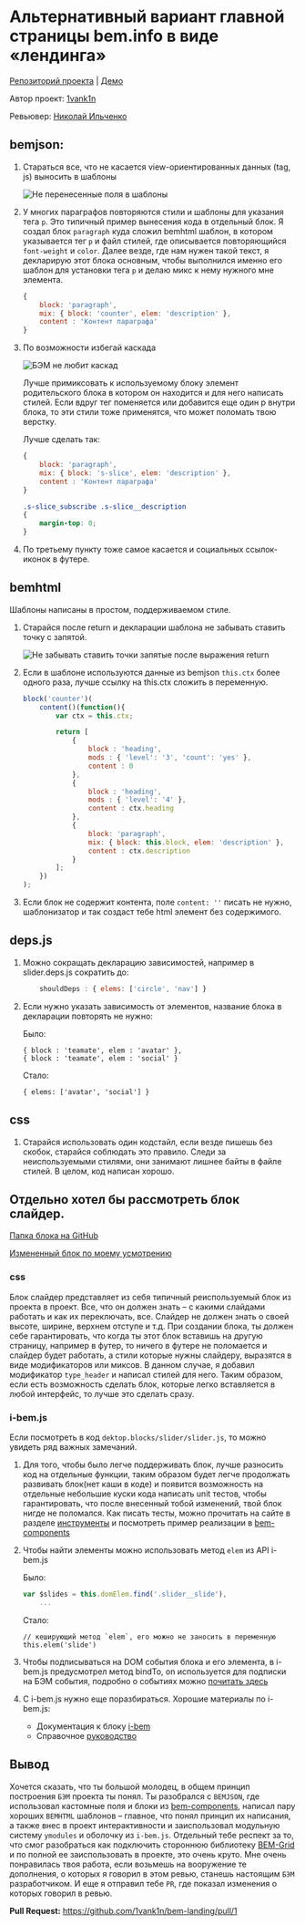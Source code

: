 # Альтернативный вариант главной страницы bem.info в виде «лендинга»

[Репозиторий проекта](https://github.com/1vank1n/bem-landing) | [Демо](https://1vank1n.github.io/bem-landing/ )

Автор проект: [1vank1n](https://github.com/1vank1n )

Ревьювер: [Николай Ильченко](https://ru.bem.info/authors/ilchenko-nikolay/ )

## bemjson:
1. Стараться все, что не касается view-ориентированных данных (tag, js) выносить в шаблоны

    ![Не перенесенные поля в шаблоны](https://img-fotki.yandex.ru/get/4425/246231603.0/0_149153_ddf80a5c_orig.png )

2. У многих параграфов повторяются стили и шаблоны для указания тега `p`. Это типичный пример вынесения кода в отдельный блок.
    Я создал блок `paragraph` куда сложил bemhtml шаблон, в котором указывается тег `p` и файл стилей, где описывается повторяющийся `font-weight` и `color`. Далее везде, где нам нужен такой текст, я декларирую этот блока основным, чтобы выполнился именно его шаблон для установки тега `p` и делаю микс к нему нужного мне элемента.

    ```js
    {
        block: 'paragraph',
        mix: { block: 'counter', elem: 'description' },
        content : 'Контент параграфа'
    }
    ```

3. По возможности избегай каскада

    ![БЭМ не любит каскад](https://img-fotki.yandex.ru/get/15524/246231603.0/0_149154_316c1b54_orig.png )

    Лучше примиксовать к используемому блоку элемент родительского блока в котором он находится и для него написать стилей. Если вдруг тег поменяется или добавится еще один p внутри блока, то эти стили тоже применятся, что может поломать твою верстку.

    Лучше сделать так:

    ```js
    {
        block: 'paragraph',
        mix: { block: 's-slice', elem: 'description' },
        content : 'Контент параграфа'
    }
    ```

    ```css
    .s-slice_subscribe .s-slice__description
    {
        margin-top: 0;
    }
    ```

4. По третьему пункту тоже самое касается и социальных ссылок-иконок в футере.

## bemhtml
Шаблоны написаны в простом, поддерживаемом стиле.

1. Cтарайся после return и декларации шаблона не забывать ставить точку с запятой.

    ![Не забывать ставить точки запятые после выражения return](https://img-fotki.yandex.ru/get/15523/246231603.0/0_149155_5a13f7c9_orig.png )

2. Если в шаблоне используются данные из bemjson `this.ctx` более одного раза, лучше ссылку на this.ctx сложить в переменную.

    ```js
    block('counter')(
        content()(function(){
            var ctx = this.ctx;

            return [
                {
                    block : 'heading',
                    mods : { 'level': '3', 'count': 'yes' },
                    content : 0
                },
                {
                    block : 'heading',
                    mods : { 'level': '4' },
                    content : ctx.heading
                },
                {
                    block: 'paragraph',
                    mix: { block: this.block, elem: 'description' },
                    content : ctx.description
                }
            ];
        })
    );
    ```

3. Если блок не содержит контента, поле `content: ''` писать не нужно, шаблонизатор и так создаст тебе html элемент без содержимого.

## deps.js
1. Можно сокращать декларацию зависимостей, например в slider.deps.js сократить до:

    ```js
        shouldDeps : { elems: ['circle', 'nav'] }
    ```

2. Если нужно указать зависимость от элементов, название блока в декларации повторять не нужно:

    Было:

    ```
    { block : 'teamate', elem : 'avatar' },
    { block : 'teamate', elem : 'social' }
    ```

    Стало:

    ```
    { elems: ['avatar', 'social'] }
    ```

## css
1. Старайся использовать один кодстайл, если везде пишешь без скобок, старайся соблюдать это правило. Следи за неиспользуемыми стилями, они занимают лишнее байты в файле стилей. В целом, код написан хорошо.

## Отдельно хотел бы рассмотреть блок слайдер.
[Папка блока на GitHub](https://github.com/1vank1n/bem-landing/tree/b0a8a2b0cb26f7f9a866cf536800934f4521a402/desktop.blocks/slider )

[Измененный блок по моему усмотрению](https://github.com/tavriaforever/bem-landing/tree/master/desktop.blocks/slider )

### css
Блок слайдер представляет из себя типичный реиспользуемый блок из проекта в проект. Все, что он должен знать – с какими слайдами работать и как их переключать, все. Слайдер не должен знать о своей высоте, ширине, верхнем отступе и т.д. При создании блока, ты должен себе гарантировать, что когда ты этот блок вставишь на другую страницу, например в футер, то ничего в футере не поломается и слайдер будет работать, а стили которые нужны слайдеру, выразятся в виде модификаторов или миксов. В данном случае, я добавил модификатор `type_header` и написал стилей для него. Таким образом, если есть возможность сделать блок, которые легко вставляется в любой интерфейс, то лучше это сделать сразу.

### i-bem.js
Если посмотреть в код `dektop.blocks/slider/slider.js`, то можно увидеть ряд важных замечаний.
1. Для того, чтобы было легче поддерживать блок, лучше разносить код на отдельные функции, таким образом будет легче продолжать развивать блок(нет каши в коде) и появится возможность на отдельные небольшие куски кода написать unit тестов, чтобы гарантировать, что после внесенный тобой изменений, твой блок нигде не поломался. Как писать тесты, можно прочитать на сайте в разделе [инструменты](https://ru.bem.info/tools/bem/enb-bem-specs/) и посмотреть пример реализации в [bem-components](https://github.com/bem/bem-components)

2. Чтобы найти элементы можно использовать метод `elem` из API i-bem.js

    Было:

    ```js
    var $slides = this.domElem.find('.slider__slide'),
        ...
    ```

    Стало:

    ```
    // кеширующий метод `elem`, его можно не заносить в переменную
    this.elem('slide')
    ```

3. Чтобы подписываться на DOM события блока и его элемента, в i-bem.js предусмотрел метод bindTo, on используется для подписки на БЭМ события, подробно о событиях можно [почитать здесь](https://ru.bem.info/technology/i-bem/2.3.0/i-bem-js/#events)

4. С i-bem.js нужно еще поразбираться. Хорошие материалы по i-bem.js:

    - Документация к блоку [i-bem](https://ru.bem.info/libs/bem-bl/dev/desktop/i-bem/docs/)
    - Cправочное [руководство](https://ru.bem.info/tutorials/bem-js-tutorial/)

## Вывод

Хочется сказать, что ты большой молодец, в общем принцип построения `БЭМ` проекта ты понял. Ты разобрался c `BEMJSON`, где использовал кастомные поля и блоки из [bem-components](https://github.com/bem/bem-components ), написал пару хороших `BEMHTML` шаблонов – главное, что понял принцип их написания, а также внес в проект интерактивности и заиспользовал модульную систему `ymodules` и оболочку из `i-bem.js`. Отдельный тебе респект за то, что смог разобраться как подключить стороннюю библиотеку [BEM-Grid](https://github.com/verybigman/bem-grid) и по полной ее заиспользовать в проекте, это очень круто. Мне очень понравилась твоя работа, если возьмешь на вооружение те дополнения, о которых я говорил в этом ревью, станешь настоящим `БЭМ` разработчиком. И еще я отправил тебе `PR`, где показал изменения о которых говорил в ревью.

**Pull Request:**
https://github.com/1vank1n/bem-landing/pull/1
